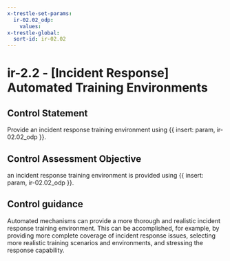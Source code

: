 ```yaml
---
x-trestle-set-params:
  ir-02.02_odp:
    values:
x-trestle-global:
  sort-id: ir-02.02
---
```


# ir-2.2 - \[Incident Response\] Automated Training Environments

## Control Statement

Provide an incident response training environment using {{ insert: param, ir-02.02_odp }}.

## Control Assessment Objective

an incident response training environment is provided using {{ insert: param, ir-02.02_odp }}.

## Control guidance

Automated mechanisms can provide a more thorough and realistic incident response training environment. This can be accomplished, for example, by providing more complete coverage of incident response issues, selecting more realistic training scenarios and environments, and stressing the response capability.
